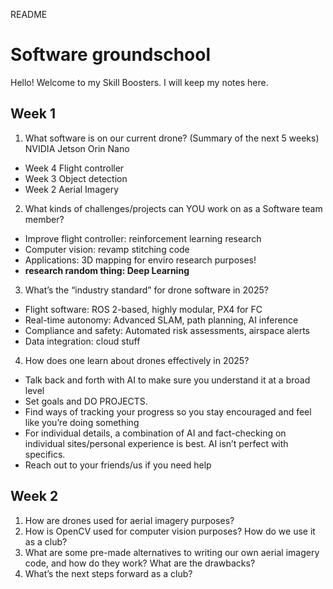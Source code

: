 README
# Software groundschool
Hello! Welcome to my Skill Boosters. I will keep my notes here.

## Week 1
1. What software is on our current drone? (Summary of the next 5 weeks)
NVIDIA Jetson Orin Nano
- Week 4 Flight controller
- Week 3 Object detection
- Week 2 Aerial Imagery
2. What kinds of challenges/projects can YOU work on as a Software team member?
- Improve flight controller: reinforcement learning research
- Computer vision: revamp stitching code
- Applications: 3D mapping for enviro research purposes!
- **research random thing: Deep Learning**
3. What’s the “industry standard” for drone software in 2025?
- Flight software: ROS 2-based, highly modular, PX4 for FC
- Real-time autonomy: Advanced SLAM, path planning, AI inference
- Compliance and safety: Automated risk assessments, airspace alerts
- Data integration: cloud stuff
4. How does one learn about drones effectively in 2025?
- Talk back and forth with AI to make sure you understand it at a broad level
- Set goals and DO PROJECTS. 
- Find ways of tracking your progress so you stay encouraged and feel like you’re doing something
- For individual details, a combination of AI and fact-checking on individual sites/personal experience is best. AI isn’t perfect with specifics.
- Reach out to your friends/us if you need help

## Week 2
1. How are drones used for aerial imagery purposes?
2. How is OpenCV used for computer vision purposes? How do we use it as a club?
3. What are some pre-made alternatives to writing our own aerial imagery code, and how do they work? What are the drawbacks?
4. What’s the next steps forward as a club?
